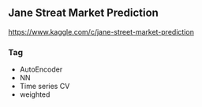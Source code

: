 ## Jane Streat Market Prediction
https://www.kaggle.com/c/jane-street-market-prediction

### Tag
- AutoEncoder
- NN
- Time series CV
- weighted
